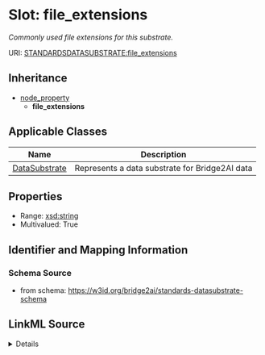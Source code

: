 # Slot: file_extensions
_Commonly used file extensions for this substrate._


URI: [STANDARDSDATASUBSTRATE:file_extensions](STANDARDSDATASUBSTRATE:file_extensions)




## Inheritance

* [node_property](node_property.md)
    * **file_extensions**





## Applicable Classes

| Name | Description |
| --- | --- |
[DataSubstrate](DataSubstrate.md) | Represents a data substrate for Bridge2AI data






## Properties

* Range: [xsd:string](xsd:string)
* Multivalued: True








## Identifier and Mapping Information







### Schema Source


* from schema: https://w3id.org/bridge2ai/standards-datasubstrate-schema




## LinkML Source

<details>
```yaml
name: file_extensions
description: Commonly used file extensions for this substrate.
from_schema: https://w3id.org/bridge2ai/standards-datasubstrate-schema
rank: 1000
is_a: node property
domain: NamedThing
multivalued: true
alias: file_extensions
domain_of:
- DataSubstrate
range: string

```
</details>